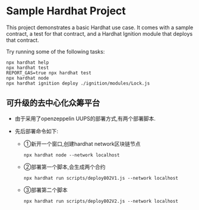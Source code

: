 # Sample Hardhat Project

This project demonstrates a basic Hardhat use case. It comes with a sample contract, a test for that contract, and a Hardhat Ignition module that deploys that contract.

Try running some of the following tasks:

```shell
npx hardhat help
npx hardhat test
REPORT_GAS=true npx hardhat test
npx hardhat node
npx hardhat ignition deploy ./ignition/modules/Lock.js
```

## 可升级的去中心化众筹平台

* 由于采用了openzeppelin UUPS的部署方式,有两个部署脚本.

* 先后部署命令如下:

  * ①新开一个窗口,创建hardhat network区块链节点	

    ```shell
    npx hardhat node --network localhost
    ```

  * ②部署第一个脚本,会生成两个合约

    ```shell
    npx hardhat run scripts/deploy802V1.js --network localhost
    ```

  * ③部署第二个脚本

    ```shell
    npx hardhat run scripts/deploy802V2.js --network localhost
    ```

    

​			

